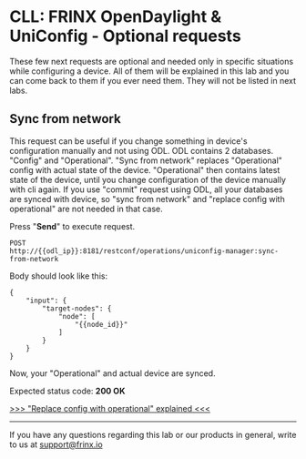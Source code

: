 # CLL: FRINX OpenDaylight & UniConfig - Optional requests

These few next requests are optional and needed only in specific situations while configuring a device. All of them will be explained in this lab and you can come back to them if you ever need them. They will not be listed in next labs.

## Sync from network

This request can be useful if you change something in device's configuration manually and not using ODL. ODL contains 2 databases. "Config" and "Operational". "Sync from network" replaces "Operational" config with actual state of the device. "Operational" then contains latest state of the device, until you change configuration of the device manually with cli again. If you use "commit" request using ODL, all your databases are synced with device, so "sync from network" and "replace config with operational" are not needed in that case.

Press "**Send**" to execute request.

```
POST
http://{{odl_ip}}:8181/restconf/operations/uniconfig-manager:sync-from-network
```

Body should look like this:

```
{
    "input": {
        "target-nodes": {
            "node": [
                "{{node_id}}"
            ]
        }
    }
}
```
Now, your "Operational" and actual device are synced.

Expected status code: **200 OK**

[>>> "Replace config with operational" explained <<<](12.md)

---
If you have any questions regarding this lab or our products in general, write to us at [support@frinx.io](mailto:support@frinx.io)